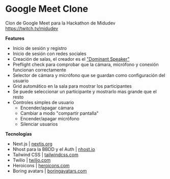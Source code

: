 
# Google Meet Clone

Clon de Google Meet para la Hackathon de Midudev https://twitch.tv/midudev

**Features**

 - Inicio de sesión y registro
 - Inicio de sesión con redes sociales
 - Creación de salas, el creador es el ["Dominant Speaker"](https://www.twilio.com/docs/video/detecting-dominant-speaker)
 - Preflight check para comprobar que la cámara, micrófono y conexión funcionan correctamente
- Selector de cámara y micrófono que se guardan como configuración del usuario
- Grid automático en la sala para mostrar los participantes
- Se puede seleccionar un participante y mostrarlo mas grande que el resto
- Controles simples de usuario
	- Encender/apagar cámara
	- Cambiar a modo "compartir pantalla"
	- Encender/apagar micrófono
	- Silenciar usuarios

**Tecnologías**

 - Next.js | [nextjs.org](https://nextjs.org)
 - Nhost para la BBDD y el Auth | [nhost.io](https://nhost.io)
 - Tailwind CSS | [tailwindcss.com](https://tailwindcss.com)
 - Twilio | [twilio.com](https://twilio.com)
 - Heroicons | [heroicons.com](https://heroicons.com)
 - Boring avatars | [boringavatars.com](https://boringavatars.com)
